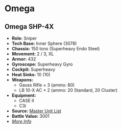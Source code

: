 # Omega
## Omega SHP-4X
- **Role:** Sniper
- **Tech Base:** Inner Sphere (3078)
- **Chassis:** 150 tons (Superheavy Endo Steel)
- **Movement:** 2 / 3, XL
- **Armor:** 432
- **Gyroscope:** Superheavy Gyro
- **Cockpit:** Superheavy
- **Heat Sinks:** 10 (10)
- **Weapons:**
  - Gauss Rifle × 3 (ammo: 80)
  - LB 10-X AC × 2 (ammo: 20 Standard, 20 Cluster)
- **Equipment:**
  - CASE II
  - C3i
- **Source:** [Master Unit List](http://masterunitlist.info/Unit/Details/4746/omega-shp-x4)
- **Battle Value:** 3001
- [*More Info*](omega/omega_shp-4x.md)

